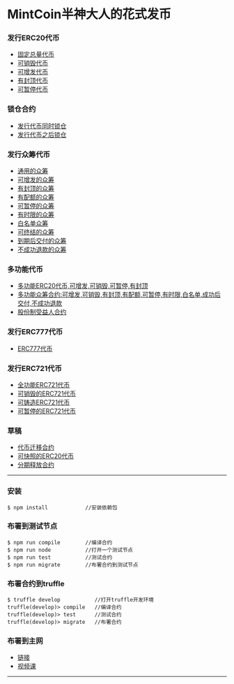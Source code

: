 # MintCoin半神大人的花式发币

### 发行ERC20代币
- [固定总量代币](./README/ERC20/ERC20FixedSupply.md)
- [可销毁代币](./README/ERC20/ERC20WithBurnable.md)
- [可增发代币](./README/ERC20/ERC20WithMintable.md)
- [有封顶代币](./README/ERC20/ERC20WithCapped.md)
- [可暂停代币](./README/ERC20/ERC20WithPausable.md)
### 锁仓合约
- [发行代币同时锁仓](./README/ERC20/IssueTokenWithTimelock.md)
- [发行代币之后锁仓](./README/ERC20/IssueTokenBeforeTimelock.md)
### 发行众筹代币
- [通用的众筹](./README/Crowdsale/AllowanceCrowdsale.md)
- [可增发的众筹](./README/Crowdsale/MintedCrowdsale.md)
- [有封顶的众筹](./README/Crowdsale/CappedCrowdsale.md)
- [有配额的众筹](./README/Crowdsale/IndividuallyCappedCrowdsale.md)
- [可暂停的众筹](./README/Crowdsale/PausableCrowdsale.md)
- [有时限的众筹](./README/Crowdsale/TimedCrowdsale.md)
- [白名单众筹](./README/Crowdsale/WhitelistCrowdsale.md)
- [可终结的众筹](./README/Crowdsale/FinalizableCrowdsale.md)
- [到期后交付的众筹](./README/Crowdsale/PostDeliveryCrowdsale.md)
- [不成功退款的众筹](./README/Crowdsale/RefundableCrowdsale.md)

### 多功能代币
- [多功能ERC20代币,可增发,可销毁,可暂停,有封顶](./README/Multi/ERC20MultiFunction.md)
- [多功能众筹合约:可增发,可销毁,有封顶,有配额,可暂停,有时限,白名单,成功后交付,不成功退款](./README/Multi/MultiFunctionCrowdsale.md)
- [股份制受益人合约](./README/Multi/CrowdsalePaymentSplitter.md)

### 发行ERC777代币
- [ERC777代币](./README/ERC777/ERC777Contract.md)

### 发行ERC721代币
- [全功能ERC721代币](./README/ERC721/ERC721Full.md)
- [可销毁的ERC721代币](./README/Crowdsale/ERC721Burnable.md)
- [可铸造ERC721代币](./README/Crowdsale/ERC721Mintable.md)
- [可暂停的ERC721代币](./README/Crowdsale/ERC721Pausable.md)

### 草稿
- [代币迁移合约](./README/Multi/ERC20Migrator.md)
- [可快照的ERC20代币](./README/Multi/ERC20WithSnapshot.md)
- [分期释放合约](./README/Multi/ERC20WithTokenVesting.md)

---
### 安装
```shell
$ npm install            //安装依赖包
```
### 布署到测试节点
```shell
$ npm run compile        //编译合约
$ npm run node           //打开一个测试节点
$ npm run test           //测试合约
$ npm run migrate        //布署合约到测试节点
```
### 布署合约到truffle
```shell
$ truffle develop           //打开truffle开发环境
truffle(develop)> compile   //编译合约
truffle(develop)> test      //测试合约
truffle(develop)> migrate   //布署合约
```
### 布署到主网 
- [链接](https://github.com/Fankouzu/smart-contract/tree/master/Solidity%20Lesson%2003) 
- [视频课](https://www.bilibili.com/video/BV1vJ41117ck/)
---


